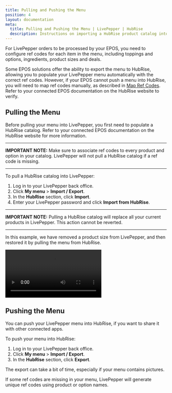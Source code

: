 ```yaml
---
title: Pulling and Pushing the Menu
position: 4
layout: documentation
meta:
  title: Pulling and Pushing the Menu | LivePepper | HubRise
  description: Instructions on importing a HubRise product catalog into LivePepper and exporting a LivePepper menu into a HubRise catalog. Connect apps and synchronise your data.
---
```


For LivePepper orders to be processed by your EPOS, you need to configure ref codes for each item in the menu, including toppings and options, ingredients, product sizes and deals.

Some EPOS solutions offer the ability to export the menu to HubRise, allowing you to populate your LivePepper menu automatically with the correct ref codes. However, if your EPOS cannot push a menu into HubRise, you will need to map ref codes manually, as described in [Map Ref Codes](/apps/livepepper/map-ref-codes). Refer to your connected EPOS documentation on the HubRise website to verify.

## Pulling the Menu

Before pulling your menu into LivePepper, you first need to populate a HubRise catalog. Refer to your connected EPOS documentation on the HubRise website for more information.

---

**IMPORTANT NOTE:** Make sure to associate ref codes to every product and option in your catalog. LivePepper will not pull a HubRise catalog if a ref code is missing.

---

To pull a HubRise catalog into LivePepper:

1. Log in to your LivePepper back office.
1. Click **My menu** > **Import / Export**.
1. In the **HubRise** section, click **Import**.
1. Enter your LivePepper password and click **Import from HubRise**.

---

**IMPORTANT NOTE:** Pulling a HubRise catalog will replace all your current products in LivePepper. This action cannot be reverted.

---

In this example, we have removed a product size from LivePepper, and then restored it by pulling the menu from HubRise.

<video controls title="Import HubRise Catalog">
  <source src="../images/009-import-hubrise-catalog.webm" type="video/webm"/>
</video>

## Pushing the Menu

You can push your LivePepper menu into HubRise, if you want to share it with other connected apps.

To push your menu into HubRise:

1. Log in to your LivePepper back office.
1. Click **My menu** > **Import / Export**.
1. In the **HubRise** section, click **Export**.

The export can take a bit of time, especially if your menu contains pictures.

If some ref codes are missing in your menu, LivePepper will generate unique ref codes using product or option names.

